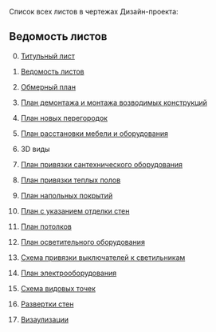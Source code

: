 
Список всех листов в чертежах Дизайн-проекта:

## Ведомость листов

0. [Титульный лист](https://github.com/Neoluxer/design_studio/blob/main/check_list_title_page.md)

1. [Ведомость листов](https://github.com/Neoluxer/design_studio/blob/main/check_list_list_of_sheets.md)

2. [Обмерный план](https://github.com/Neoluxer/design_studio/blob/main/checklist_measuring.md)

3. [План демонтажа и монтажа возводимых конструкций](https://github.com/Neoluxer/design_studio/blob/main/check_list_dismantling_plan.md)

4. [План новых перегородок](https://github.com/Neoluxer/design_studio/blob/main/checklist_plan_new_partitions.md)

5. [План расстановки мебели и оборудования](https://github.com/Neoluxer/design_studio/blob/main/floorplan.md)

6. 3D виды 

7. [План привязки сантехнического оборудования](https://github.com/Neoluxer/design_studio/blob/main/check_list_plan%20for%20binding_plumbing_equipment.md)

8. [План привязки теплых полов](https://github.com/Neoluxer/design_studio/blob/main/check_list_plan_for_linking_warm_floors.md)

9. [План напольных покрытий](https://github.com/Neoluxer/design_studio/blob/main/check_list_plan_of_floor_coverings.md)

10. [План с указанием отделки стен](https://github.com/Neoluxer/design_studio/blob/main/check_list_plan_with_indication_of_wall_finishing.md)

11. [План потолков](https://github.com/Neoluxer/design_studio/blob/main/check_list_ceiling_plan.md)

12. [План осветительного оборудования](https://github.com/Neoluxer/design_studio/blob/main/check_list_plan_lighting_equipment.md)

13. [Схема привязки выключателей к светильникам](https://github.com/Neoluxer/design_studio/blob/main/check_list_scheme_of_association_of_switches_to_lamps.md)

14. [План электрооборудования](https://github.com/Neoluxer/design_studio/blob/main/check_list_electric.md)

15. [Схема видовых точек](https://github.com/Neoluxer/design_studio/blob/main/check_list_scheme_view_points.md)

16. [Развертки стен](https://github.com/Neoluxer/design_studio/blob/main/check_list_sweep_walls.md)

17. [Визаулизации](https://github.com/Neoluxer/design_studio/blob/main/visualization_checklist.md)